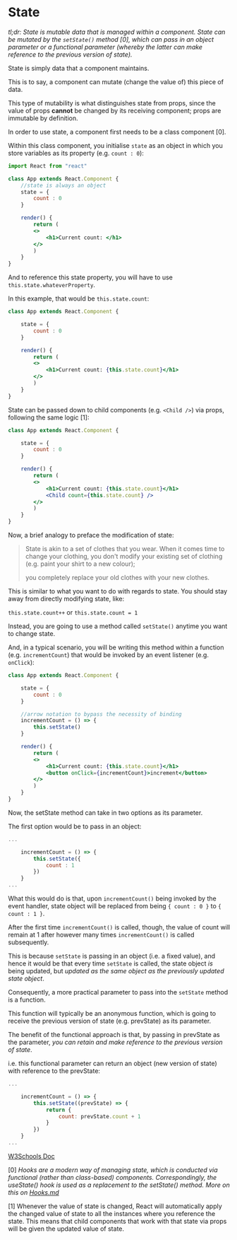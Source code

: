 # State

*tl;dr: State is mutable data that is managed within a component. State can be mutated by the `setState()` method \[0\], which can pass in an object parameter or a functional parameter (whereby the latter can make reference to the previous version of state).*

State is simply data that a component maintains. 

This is to say, a component can mutate (change the value of) this piece of data. 

This type of mutability is what distinguishes state from props, since the value of props **cannot** be changed by its receiving component; props are immutable by definition.  

In order to use state, a component first needs to be a class component \[0\]. 

Within this class component, you initialise `state` as an object in which you store variables as its property (e.g. `count : 0`):

```jsx
import React from "react"

class App extends React.Component {
    //state is always an object
    state = {
        count : 0
    }

    render() {
        return (
        <>
            <h1>Current count: </h1>
        </>
        )
    }
}
```

And to reference this state property, you will have to use `this.state.whateverProperty`. 

In this example, that would be `this.state.count`:

```jsx 
class App extends React.Component {

    state = {
        count : 0
    }

    render() {
        return (
        <>
            <h1>Current count: {this.state.count}</h1>
        </>
        )
    }
}
```

State can be passed down to child components (e.g. `<Child />`) via props, following the same logic \[1\]: 

```jsx 
class App extends React.Component {

    state = {
        count : 0
    }

    render() {
        return (
        <>
            <h1>Current count: {this.state.count}</h1>
            <Child count={this.state.count} />
        </>
        )
    }
}
```

Now, a brief analogy to preface the modification of state: 

> State is akin to a set of clothes that you wear. 
> When it comes time to change your clothing, you don't modify your existing set of clothing (e.g. paint your shirt to a new colour); 
>
> you completely replace your old clothes with your new clothes. 

This is similar to what you want to do with regards to state. You should stay away from directly modifying state, like:

`this.state.count++`
or
`this.state.count = 1`

Instead, you are going to use a method called `setState()` anytime you want to change state.

And, in a typical scenario, you will be writing this method within a function (e.g. `incrementCount`) that would be invoked by an event listener (e.g. `onClick`):

```jsx 
class App extends React.Component {

    state = {
        count : 0
    }

    //arrow notation to bypass the necessity of binding
    incrementCount = () => {
        this.setState()
    }

    render() {
        return (
        <>
            <h1>Current count: {this.state.count}</h1>
            <button onClick={incrementCount}>increment</button>
        </>
        )
    }
}
```

Now, the setState method can take in two options as its parameter. 

The first option would be to pass in an object:

```jsx
...

    incrementCount = () => {
        this.setState({
            count : 1
        })
    }
...
```

What this would do is that, upon `incrementCount()` being invoked by the event handler, state object will be replaced from being `{ count : 0 }` to `{ count : 1 }`. 

After the first time `incrementCount()` is called, though, the value of count will remain at 1 after however many times `incrementCount()` is called subsequently.

This is because `setState` is passing in an object (i.e. a fixed value), and hence it would be that every time `setState` is called, the state object *is* being updated, but *updated as the same object as the previously updated state object*.

Consequently, a more practical parameter to pass into the `setState` method is a function. 

This function will typically be an anonymous function, which is going to receive the previous version of state (e.g. prevState) as its parameter.

The benefit of the functional approach is that, by passing in prevState as the parameter, *you can retain and make reference to the previous version of state*. 

i.e. this functional parameter can return an object (new version of state) with reference to the prevState:

```jsx
...

    incrementCount = () => {
        this.setState((prevState) => {
            return {
                count: prevState.count + 1
            }
        })
    }
...
```


[W3Schools Doc](https://www.w3schools.com/react/react_state.asp) 


\[0\] *Hooks are a modern way of managing state, which is conducted via functional (rather than class-based) components. Correspondingly, the useState() hook is used as a replacement to the setState() method. More on this on [Hooks.md](https://github.com/jinyoungch0i/react-notes/blob/master/Hooks.md)*

\[1\] Whenever the value of state is changed, React will automatically apply the changed value of state to all the instances where you reference the state. This means that child components that work with that state via props will be given the updated value of state. 
